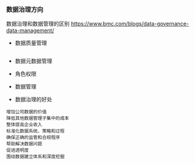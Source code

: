 ### 数据治理方向
数据治理和数据管理的区别
https://www.bmc.com/blogs/data-governance-data-management/
- 数据质量管理
```

```
- 数据元数据管理

- 角色权限

- 数据管理


- 数据治理的好处
```
增加公司数据的价值
降低其他数据管理子集中的成本
整体提高企业收入
标准化数据系统、策略和过程
确保正确的监管和合规程序
帮助解决数据问题
促进透明度
围绕数据建立体系和深度挖掘
```